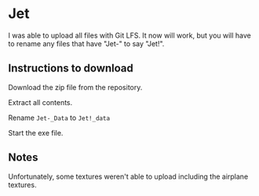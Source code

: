 # Jet
I was able to upload all files with Git LFS. It now will work, but you will have to rename any files that have "Jet-" to say "Jet!".

## Instructions to download
Download the zip file from the repository.

Extract all contents.

Rename `Jet-_Data` to `Jet!_data`

Start the exe file.

## Notes
Unfortunately, some textures weren't able to upload including the airplane textures.
